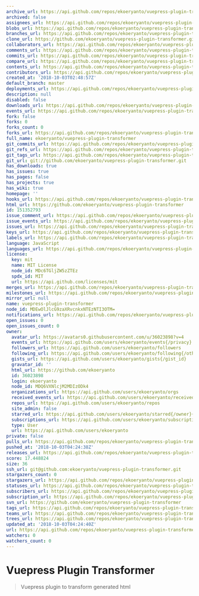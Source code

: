 ```yaml
---
archive_url: https://api.github.com/repos/ekoeryanto/vuepress-plugin-transformer/{archive_format}{/ref}
archived: false
assignees_url: https://api.github.com/repos/ekoeryanto/vuepress-plugin-transformer/assignees{/user}
blobs_url: https://api.github.com/repos/ekoeryanto/vuepress-plugin-transformer/git/blobs{/sha}
branches_url: https://api.github.com/repos/ekoeryanto/vuepress-plugin-transformer/branches{/branch}
clone_url: https://github.com/ekoeryanto/vuepress-plugin-transformer.git
collaborators_url: https://api.github.com/repos/ekoeryanto/vuepress-plugin-transformer/collaborators{/collaborator}
comments_url: https://api.github.com/repos/ekoeryanto/vuepress-plugin-transformer/comments{/number}
commits_url: https://api.github.com/repos/ekoeryanto/vuepress-plugin-transformer/commits{/sha}
compare_url: https://api.github.com/repos/ekoeryanto/vuepress-plugin-transformer/compare/{base}...{head}
contents_url: https://api.github.com/repos/ekoeryanto/vuepress-plugin-transformer/contents/{+path}
contributors_url: https://api.github.com/repos/ekoeryanto/vuepress-plugin-transformer/contributors
created_at: '2018-10-03T02:48:57Z'
default_branch: master
deployments_url: https://api.github.com/repos/ekoeryanto/vuepress-plugin-transformer/deployments
description: null
disabled: false
downloads_url: https://api.github.com/repos/ekoeryanto/vuepress-plugin-transformer/downloads
events_url: https://api.github.com/repos/ekoeryanto/vuepress-plugin-transformer/events
fork: false
forks: 0
forks_count: 0
forks_url: https://api.github.com/repos/ekoeryanto/vuepress-plugin-transformer/forks
full_name: ekoeryanto/vuepress-plugin-transformer
git_commits_url: https://api.github.com/repos/ekoeryanto/vuepress-plugin-transformer/git/commits{/sha}
git_refs_url: https://api.github.com/repos/ekoeryanto/vuepress-plugin-transformer/git/refs{/sha}
git_tags_url: https://api.github.com/repos/ekoeryanto/vuepress-plugin-transformer/git/tags{/sha}
git_url: git://github.com/ekoeryanto/vuepress-plugin-transformer.git
has_downloads: true
has_issues: true
has_pages: false
has_projects: true
has_wiki: true
homepage: ''
hooks_url: https://api.github.com/repos/ekoeryanto/vuepress-plugin-transformer/hooks
html_url: https://github.com/ekoeryanto/vuepress-plugin-transformer
id: 151352793
issue_comment_url: https://api.github.com/repos/ekoeryanto/vuepress-plugin-transformer/issues/comments{/number}
issue_events_url: https://api.github.com/repos/ekoeryanto/vuepress-plugin-transformer/issues/events{/number}
issues_url: https://api.github.com/repos/ekoeryanto/vuepress-plugin-transformer/issues{/number}
keys_url: https://api.github.com/repos/ekoeryanto/vuepress-plugin-transformer/keys{/key_id}
labels_url: https://api.github.com/repos/ekoeryanto/vuepress-plugin-transformer/labels{/name}
language: JavaScript
languages_url: https://api.github.com/repos/ekoeryanto/vuepress-plugin-transformer/languages
license:
  key: mit
  name: MIT License
  node_id: MDc6TGljZW5zZTEz
  spdx_id: MIT
  url: https://api.github.com/licenses/mit
merges_url: https://api.github.com/repos/ekoeryanto/vuepress-plugin-transformer/merges
milestones_url: https://api.github.com/repos/ekoeryanto/vuepress-plugin-transformer/milestones{/number}
mirror_url: null
name: vuepress-plugin-transformer
node_id: MDEwOlJlcG9zaXRvcnkxNTEzNTI3OTM=
notifications_url: https://api.github.com/repos/ekoeryanto/vuepress-plugin-transformer/notifications{?since,all,participating}
open_issues: 0
open_issues_count: 0
owner:
  avatar_url: https://avatars0.githubusercontent.com/u/36023898?v=4
  events_url: https://api.github.com/users/ekoeryanto/events{/privacy}
  followers_url: https://api.github.com/users/ekoeryanto/followers
  following_url: https://api.github.com/users/ekoeryanto/following{/other_user}
  gists_url: https://api.github.com/users/ekoeryanto/gists{/gist_id}
  gravatar_id: ''
  html_url: https://github.com/ekoeryanto
  id: 36023898
  login: ekoeryanto
  node_id: MDQ6VXNlcjM2MDIzODk4
  organizations_url: https://api.github.com/users/ekoeryanto/orgs
  received_events_url: https://api.github.com/users/ekoeryanto/received_events
  repos_url: https://api.github.com/users/ekoeryanto/repos
  site_admin: false
  starred_url: https://api.github.com/users/ekoeryanto/starred{/owner}{/repo}
  subscriptions_url: https://api.github.com/users/ekoeryanto/subscriptions
  type: User
  url: https://api.github.com/users/ekoeryanto
private: false
pulls_url: https://api.github.com/repos/ekoeryanto/vuepress-plugin-transformer/pulls{/number}
pushed_at: '2018-10-03T04:24:38Z'
releases_url: https://api.github.com/repos/ekoeryanto/vuepress-plugin-transformer/releases{/id}
score: 17.448824
size: 36
ssh_url: git@github.com:ekoeryanto/vuepress-plugin-transformer.git
stargazers_count: 0
stargazers_url: https://api.github.com/repos/ekoeryanto/vuepress-plugin-transformer/stargazers
statuses_url: https://api.github.com/repos/ekoeryanto/vuepress-plugin-transformer/statuses/{sha}
subscribers_url: https://api.github.com/repos/ekoeryanto/vuepress-plugin-transformer/subscribers
subscription_url: https://api.github.com/repos/ekoeryanto/vuepress-plugin-transformer/subscription
svn_url: https://github.com/ekoeryanto/vuepress-plugin-transformer
tags_url: https://api.github.com/repos/ekoeryanto/vuepress-plugin-transformer/tags
teams_url: https://api.github.com/repos/ekoeryanto/vuepress-plugin-transformer/teams
trees_url: https://api.github.com/repos/ekoeryanto/vuepress-plugin-transformer/git/trees{/sha}
updated_at: '2018-10-03T04:24:40Z'
url: https://api.github.com/repos/ekoeryanto/vuepress-plugin-transformer
watchers: 0
watchers_count: 0
---
```


# Vuepress Plugin Transformer

> Vuepress plugin to transform generated html
